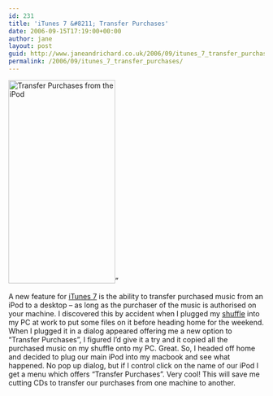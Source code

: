 ```yaml
---
id: 231
title: 'iTunes 7 &#8211; Transfer Purchases'
date: 2006-09-15T17:19:00+00:00
author: jane
layout: post
guid: http://www.janeandrichard.co.uk/2006/09/itunes_7_transfer_purchases
permalink: /2006/09/itunes_7_transfer_purchases/
---
```

<img src="http://v1.janeandrichard.co.uk/blog/img/2006/09/TransferPurchases.jpg" width="210" height="400" alt="Transfer Purchases from the iPod" />&#8221;

A new feature for [iTunes 7](http://www.apple.com/itunes/) is the ability to transfer purchased music from an iPod to a desktop &#8211; as long as the purchaser of the music is authorised on your machine. I discovered this by accident when I plugged my [shuffle](http://v1.janeandrichard.co.uk/gadgets/review/shuffle.xml) into my PC at work to put some files on it before heading home for the weekend. When I plugged it in a dialog appeared offering me a new option to &#8220;Transfer Purchases&#8221;, I figured I&#8217;d give it a try and it copied all the purchased music on my shuffle onto my PC. Great. So, I headed off home and decided to plug our main iPod into my macbook and see what happened. No pop up dialog, but if I control click on the name of our iPod I get a menu which offers &#8220;Transfer Purchases&#8221;. Very cool! This will save me cutting CDs to transfer our purchases from one machine to another.